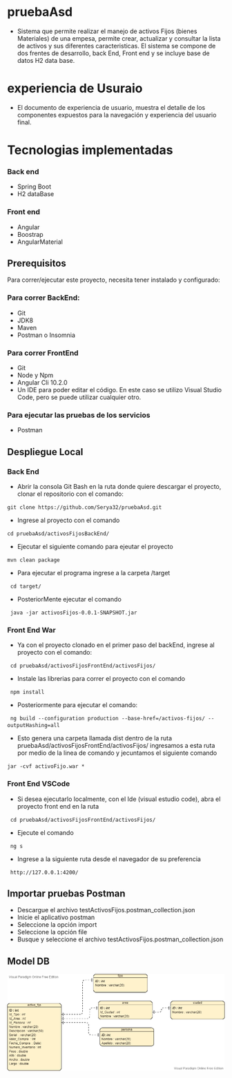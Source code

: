 # pruebaAsd
- Sistema que permite realizar el manejo de activos Fijos (bienes Materiales) de una empesa, permite crear, actualizar y consultar la lista de activos y sus diferentes caracteristicas. El sistema se compone de dos frentes de desarrollo, back End, Front end y se incluye base de datos H2 data base.

# experiencia de Usuraio
- El documento de experiencia de usuario, muestra el detalle de los componentes expuestos para la navegación y experiencia del usuario final.
# Tecnologias implementadas
### Back end
- Spring Boot
- H2 dataBase
### Front end
- Angular
- Boostrap
- AngularMaterial
## Prerequisitos
Para correr/ejecutar este proyecto, necesita tener instalado y configurado:
### Para correr BackEnd:
- Git
- JDK8
- Maven
- Postman o Insomnia
### Para correr FrontEnd
- Git
- Node y Npm
- Angular Cli 10.2.0
- Un IDE para poder editar el código. En este caso se utilizo Visual Studio Code, pero se puede utilizar cualquier otro.
### Para ejecutar las pruebas de los servicios
- Postman
## Despliegue Local

### Back End
- Abrir la consola Git Bash en la ruta donde quiere descargar el proyecto, clonar el repositorio con el comando:
```
git clone https://github.com/Serya32/pruebaAsd.git
```
- Ingrese al proyecto con el comando
 ```
 cd pruebaAsd/activosFijosBackEnd/
```
- Ejecutar el siguiente comando para ejeutar el proyecto
 ```
 mvn clean package
```
- Para ejecutar el programa ingrese a la carpeta /target
```
 cd target/
```
- PosteriorMente ejecutar el comando
```
 java -jar activosFijos-0.0.1-SNAPSHOT.jar
```
### Front End War
- Ya con el proyecto clonado en el primer paso del backEnd, ingrese al proyecto con el comando:
```
 cd pruebaAsd/activosFijosFrontEnd/activosFijos/
``` 
- Instale las librerias para correr el proyecto con el comando
```
 npm install
``` 
- Posteriormente para ejecutar el comando:
```
 ng build --configuration production --base-href=/activos-fijos/ --outputHashing=all
``` 
- Esto genera una carpeta llamada dist dentro de la ruta pruebaAsd/activosFijosFrontEnd/activosFijos/ ingresamos a esta ruta por medio de la linea de comando y jecuntamos el siguiente comando
```
jar -cvf activoFijo.war *
```
### Front End VSCode
- Si desea ejecutarlo localmente, con el Ide (visual estudio code), abra el proyecto front end en la ruta
```
 cd pruebaAsd/activosFijosFrontEnd/activosFijos/
``` 
- Ejecute el comando
```
 ng s
``` 
- Ingrese a la siguiente ruta desde el navegador de su preferencia
```
 http://127.0.0.1:4200/
``` 
## Importar pruebas Postman
- Descargue el archivo testActivosFijos.postman_collection.json
- Inicie el aplicativo postman
- Seleccione la opción import
- Seleccione la opción file
- Busque y seleccione el archivo testActivosFijos.postman_collection.json
## Model DB
![alt text](https://github.com/Serya32/pruebaAsd/blob/main/modelDB.PNG?raw=true)

